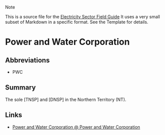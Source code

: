> [!NOTE] 
> This is a source file for the [Electricity Sector Field Guide](https://grahamlea.github.io/Electricity-Sector-Field-Guide/)
> It uses a very small subset of Markdown in a specific format. See the Template for details.

# Power and Water Corporation

## Abbreviations
- PWC


## Summary

The sole [TNSP] and [DNSP] in the Northern Territory (NT).


## Links
- [Power and Water Corporation @ Power and Water Corporation](https://www.powerwater.com.au/)

